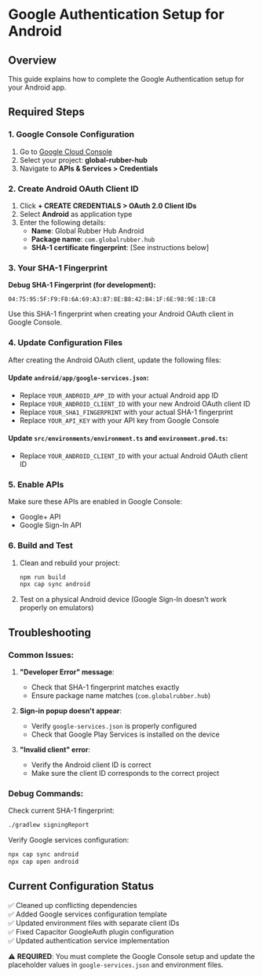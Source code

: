 # Google Authentication Setup for Android

## Overview
This guide explains how to complete the Google Authentication setup for your Android app.

## Required Steps

### 1. Google Console Configuration

1. Go to [Google Cloud Console](https://console.cloud.google.com/)
2. Select your project: **global-rubber-hub**
3. Navigate to **APIs & Services > Credentials**

### 2. Create Android OAuth Client ID

1. Click **+ CREATE CREDENTIALS > OAuth 2.0 Client IDs**
2. Select **Android** as application type
3. Enter the following details:
   - **Name**: Global Rubber Hub Android
   - **Package name**: `com.globalrubber.hub`
   - **SHA-1 certificate fingerprint**: [See instructions below]

### 3. Your SHA-1 Fingerprint

**Debug SHA-1 Fingerprint (for development):**
```
04:75:95:5F:F9:F8:6A:69:A3:87:8E:B8:42:B4:1F:6E:98:9E:1B:C8
```

Use this SHA-1 fingerprint when creating your Android OAuth client in Google Console.

### 4. Update Configuration Files

After creating the Android OAuth client, update the following files:

#### Update `android/app/google-services.json`:
- Replace `YOUR_ANDROID_APP_ID` with your actual Android app ID
- Replace `YOUR_ANDROID_CLIENT_ID` with your new Android OAuth client ID  
- Replace `YOUR_SHA1_FINGERPRINT` with your actual SHA-1 fingerprint
- Replace `YOUR_API_KEY` with your API key from Google Console

#### Update `src/environments/environment.ts` and `environment.prod.ts`:
- Replace `YOUR_ANDROID_CLIENT_ID` with your actual Android OAuth client ID

### 5. Enable APIs

Make sure these APIs are enabled in Google Console:
- Google+ API
- Google Sign-In API

### 6. Build and Test

1. Clean and rebuild your project:
   ```bash
   npm run build
   npx cap sync android
   ```

2. Test on a physical Android device (Google Sign-In doesn't work properly on emulators)

## Troubleshooting

### Common Issues:

1. **"Developer Error" message**: 
   - Check that SHA-1 fingerprint matches exactly
   - Ensure package name matches (`com.globalrubber.hub`)

2. **Sign-in popup doesn't appear**:
   - Verify `google-services.json` is properly configured
   - Check that Google Play Services is installed on the device

3. **"Invalid client" error**:
   - Verify the Android client ID is correct
   - Make sure the client ID corresponds to the correct project

### Debug Commands:

Check current SHA-1 fingerprint:
```bash
./gradlew signingReport
```

Verify Google services configuration:
```bash
npx cap sync android
npx cap open android
```

## Current Configuration Status

✅ Cleaned up conflicting dependencies  
✅ Added Google services configuration template  
✅ Updated environment files with separate client IDs  
✅ Fixed Capacitor GoogleAuth plugin configuration  
✅ Updated authentication service implementation  

⚠️ **REQUIRED**: You must complete the Google Console setup and update the placeholder values in `google-services.json` and environment files.